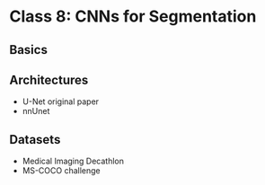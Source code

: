 # Class 8: CNNs for Segmentation

## Basics

## Architectures
* U-Net original paper
* nnUnet

## Datasets
* Medical Imaging Decathlon
* MS-COCO challenge